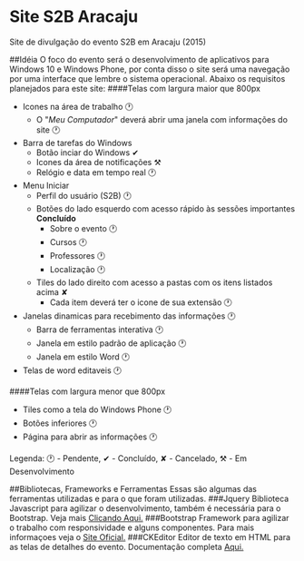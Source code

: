 # Site S2B Aracaju
Site de divulgação do evento S2B em Aracaju (2015)

##Idéia
O foco do evento será o desenvolvimento de aplicativos para Windows 10 e Windows Phone, por conta disso o site será
uma navegação por uma interface que lembre o sistema operacional. Abaixo os requisitos planejados para este site:
####Telas com largura maior que 800px
* Icones na área de trabalho &#128336;
  * O "*Meu Computador*" deverá abrir uma janela com informações do site &#128336;
* Barra de tarefas do Windows
  * Botão inciar do Windows &#10004;
  * Icones da área de notificações &#9874;
  * Relógio e data em tempo real &#128336;
* Menu Iniciar
  * Perfil do usuário (S2B) &#128336;
  * Botões do lado esquerdo com acesso rápido às sessões importantes **Concluído**
    * Sobre o evento &#128336;
    * Cursos &#128336;
    * Professores &#128336;
    * Localização &#128336;
  * Tiles do lado direito com acesso a pastas com os itens listados acima &#10008;
    * Cada item deverá ter o icone de sua extensão &#128336;
* Janelas dinamicas para recebimento das informações &#128336;
  * Barra de ferramentas interativa &#128336;
  * Janela em estilo padrão de aplicação &#128336;
  * Janela em estilo Word &#128336;
* Telas de word editaveis &#128336;

####Telas com largura menor que 800px
* Tiles como a tela do Windows Phone &#128336;
* Botões inferiores &#128336;
* Página para abrir as informações &#128336;

Legenda: &#128336; - Pendente, &#10004; - Concluído, &#10008; - Cancelado, &#9874; - Em Desenvolvimento

##Bibliotecas, Frameworks e Ferramentas
Essas são algumas das ferramentas utilizadas e para o que foram utilizadas.
###Jquery
Biblioteca Javascript para agilizar o desenvolvimento, também é necessária para o Bootstrap.
Veja mais [Clicando Aqui.](https://jquery.com)
###Bootstrap
Framework para agilizar o trabalho com responsividade e alguns componentes.
Para mais informaçoes veja o [Site Oficial.](http://getbootstrap.com/)
###CKEditor
Editor de texto em HTML para as telas de detalhes do evento. Documentação completa [Aqui.](http://ckeditor.com/)
